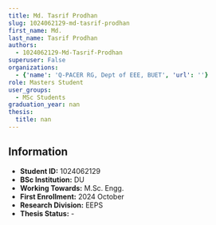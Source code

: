 ```yaml
---
title: Md. Tasrif Prodhan
slug: 1024062129-md-tasrif-prodhan
first_name: Md.
last_name: Tasrif Prodhan
authors:
  - 1024062129-Md-Tasrif-Prodhan
superuser: False
organizations:
  - {'name': 'Q‑PACER RG, Dept of EEE, BUET', 'url': ''}
role: Masters Student
user_groups:
  - MSc Students
graduation_year: nan
thesis:
  title: nan
---
```


## Information
* **Student ID:** 1024062129
* **BSc Institution:** DU
* **Working Towards:** M.Sc. Engg.
* **First Enrollment:** 2024 October
* **Research Division:** EEPS
* **Thesis Status:** -
